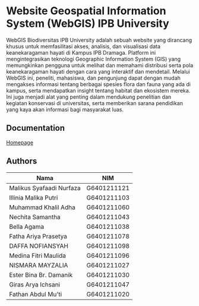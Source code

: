 
# Website Geospatial Information System (WebGIS) IPB University

WebGIS Biodiversitas IPB University adalah sebuah website yang dirancang khusus untuk memfasilitasi akses, analisis, dan visualisasi data keanekaragaman hayati di Kampus IPB Dramaga. Platform ini mengintegrasikan teknologi Geographic Information System (GIS) yang memungkinkan pengguna untuk melihat dan memahami distribusi serta pola keanekaragaman hayati dengan cara yang interaktif dan mendetail. Melalui WebGIS ini, peneliti, mahasiswa, dan pengunjung dapat dengan mudah mengakses informasi tentang berbagai spesies flora dan fauna yang ada di kampus, serta mendapatkan insight tentang habitat dan ekosistem mereka. Ini juga menjadi alat yang penting dalam mendukung penelitian dan kegiatan konservasi di universitas, serta memberikan sarana pendidikan yang kaya akan informasi bagi masyarakat luas.


## Documentation

[Homepage](Media/Profile/homepage.jpeg)


## Authors

| Nama                     | NIM         |
|--------------------------|-------------|
| Malikus Syafaadi Nurfaza | G6401211121 |
| Illinia Malika Putri     | G6401211103 |
| Muhammad Khalil Adha     | G6401211060 |
| Nechita Samantha         | G6401211043 |
| Bella Agama              | G6401211038 |
| Fatha Ariya Prasetya     | G6401211078 |
| DAFFA NOFIANSYAH         | G6401211098 |
| Medina Fitri Maulida     | G6401211096 |
| NISMARA MAYZALIA         | G6401211027 |
| Ester Bina Br. Damanik   | G6401211030 |
| Giras Arya Ichsani       | G6401211047 |
| Fathan Abdul Mu'ti       | G6401211020 |
